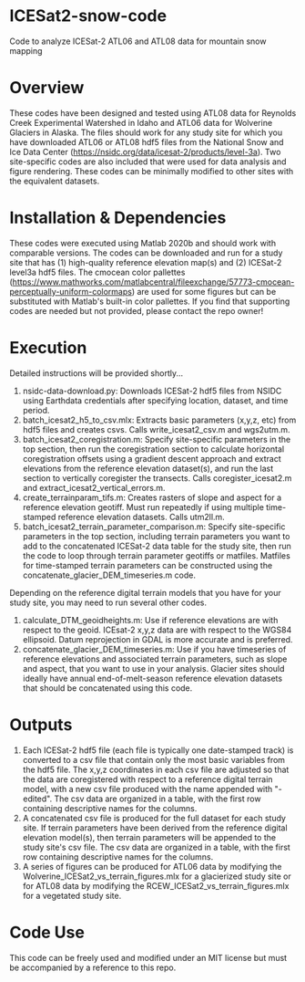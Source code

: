 # ICESat2-snow-code
Code to analyze ICESat-2 ATL06 and ATL08 data for mountain snow mapping

# Overview
These codes have been designed and tested using ATL08 data for Reynolds Creek Experimental Watershed in Idaho and ATL06 data for Wolverine Glaciers in Alaska. The files should work for any study site for which you have downloaded ATL06 or ATL08 hdf5 files from the National Snow and Ice Data Center (https://nsidc.org/data/icesat-2/products/level-3a). Two site-specific codes are also included that were used for data analysis and figure rendering. These codes can be minimally modified to other sites with the equivalent datasets.

# Installation & Dependencies
These codes were executed using Matlab 2020b and should work with comparable versions. The codes can be downloaded and run for a study site that has (1) high-quality reference elevation map(s) and (2) ICESat-2 level3a hdf5 files. The cmocean color pallettes (https://www.mathworks.com/matlabcentral/fileexchange/57773-cmocean-perceptually-uniform-colormaps) are used for some figures but can be substituted with Matlab's built-in color pallettes. If you find that supporting codes are needed but not provided, please contact the repo owner!

# Execution
Detailed instructions will be provided shortly...
1) nsidc-data-download.py: Downloads ICESat-2 hdf5 files from NSIDC using Earthdata credentials after specifying location, dataset, and time period.
2) batch_icesat2_h5_to_csv.mlx: Extracts basic parameters (x,y,z, etc) from hdf5 files and creates csvs. Calls write_icesat2_csv.m and wgs2utm.m.
4) batch_icesat2_coregistration.m: Specify site-specific parameters in the top section, then run the coregistration section to calculate horizontal coregistration offsets using a gradient descent approach and extract elevations from the reference elevation dataset(s), and run the last section to vertically coregister the transects. Calls coregister_icesat2.m and extract_icesat2_vertical_errors.m. 
5) create_terrainparam_tifs.m: Creates rasters of slope and aspect for a reference elevation geotiff. Must run repeatedly if using multiple time-stamped reference elevation datasets. Calls utm2ll.m.
6) batch_icesat2_terrain_parameter_comparison.m: Specify site-specific parameters in the top section, including terrain parameters you want to add to the concatenated ICESat-2 data table for the study site, then run the code to loop through terrain parameter geotiffs or matfiles. Matfiles for time-stamped terrain parameters can be constructed using the concatenate_glacier_DEM_timeseries.m code.

Depending on the reference digital terrain models that you have for your study site, you may need to run several other codes. 
1) calculate_DTM_geoidheights.m: Use if reference elevations are with respect to the geoid. ICEsat-2 x,y,z data are with respect to the WGS84 ellipsoid. Datum reprojection in GDAL is more accurate and is preferred.
2) concatenate_glacier_DEM_timeseries.m: Use if you have timeseries of reference elevations and associated terrain parameters, such as slope and aspect, that you want to use in your analysis. Glacier sites should ideally have annual end-of-melt-season reference elevation datasets that should be concatenated using this code.

# Outputs
1) Each ICESat-2 hdf5 file (each file is typically one date-stamped track) is converted to a csv file that contain only the most basic variables from the hdf5 file. The x,y,z coordinates in each csv file are adjusted so that the data are coregistered with respect to a reference digital terrain model, with a new csv file produced with the name appended with "-edited". The csv data are organized in a table, with the first row containing descriptive names for the columns.
2) A concatenated csv file is produced for the full dataset for each study site. If terrain parameters have been derived from the reference digital elevation model(s), then terrain parameters will be appended to the study site's csv file. The csv data are organized in a table, with the first row containing descriptive names for the columns.
3) A series of figures can be produced for ATL06 data by modifying the Wolverine_ICESat2_vs_terrain_figures.mlx for a glacierized study site or for ATL08 data by modifying the RCEW_ICESat2_vs_terrain_figures.mlx for a vegetated study site.

# Code Use
This code can be freely used and modified under an MIT license but must be accompanied by a reference to this repo.
